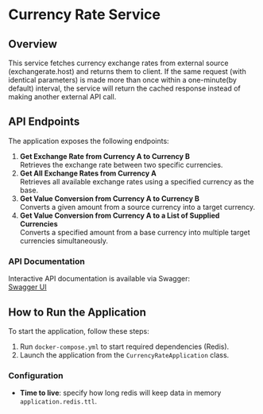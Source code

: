 # Currency Rate Service

## Overview
This service fetches currency exchange rates from external source (exchangerate.host) and returns them to client.
If the same request (with identical parameters) is made more than once within a one-minute(by default) interval, 
the service will return the cached response instead of making another external API call.

## API Endpoints
The application exposes the following endpoints:
1. **Get Exchange Rate from Currency A to Currency B**  
   Retrieves the exchange rate between two specific currencies.
2. **Get All Exchange Rates from Currency A**  
   Retrieves all available exchange rates using a specified currency as the base.
3. **Get Value Conversion from Currency A to Currency B**  
   Converts a given amount from a source currency into a target currency.
4. **Get Value Conversion from Currency A to a List of Supplied Currencies**  
   Converts a specified amount from a base currency into multiple target currencies simultaneously.

### API Documentation
Interactive API documentation is available via Swagger:  
[Swagger UI](http://localhost:8080/swagger-ui/index.html#/)

## How to Run the Application
To start the application, follow these steps:
1. Run `docker-compose.yml` to start required dependencies (Redis).
2. Launch the application from the `CurrencyRateApplication` class.

### Configuration
- **Time to live**: specify how long redis will keep data in memory `application.redis.ttl`.

